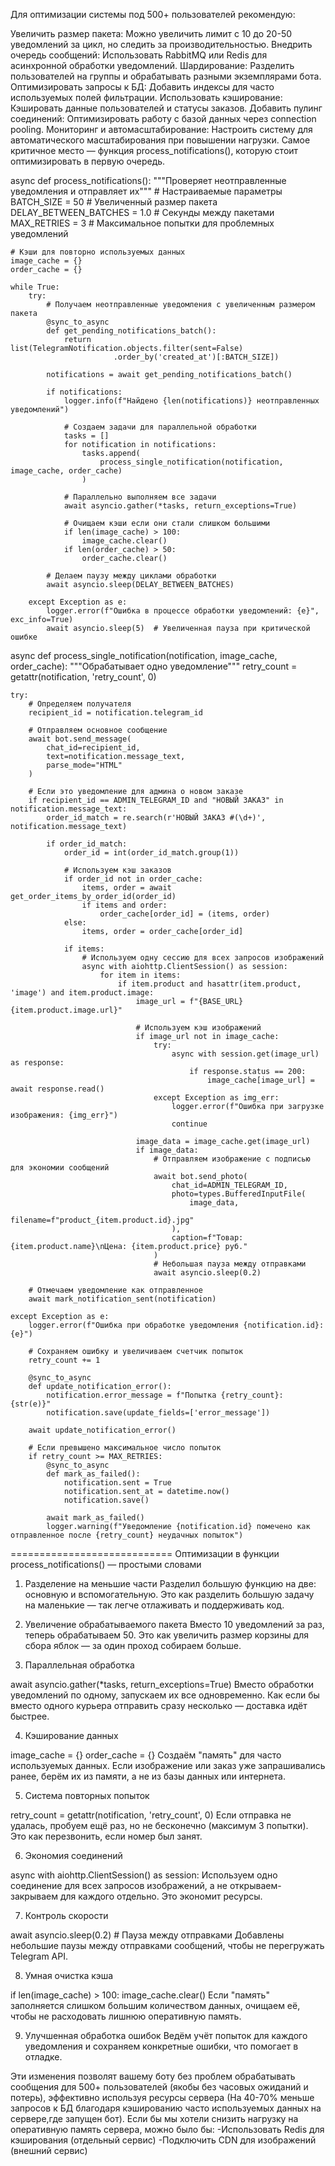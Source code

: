 Для оптимизации системы под 500+ пользователей рекомендую:

Увеличить размер пакета: Можно увеличить лимит с 10 до 20-50 уведомлений за цикл, но следить за производительностью.
Внедрить очередь сообщений: Использовать RabbitMQ или Redis для асинхронной обработки уведомлений.
Шардирование: Разделить пользователей на группы и обрабатывать разными экземплярами бота.
Оптимизировать запросы к БД: Добавить индексы для часто используемых полей фильтрации.
Использовать кэширование: Кэшировать данные пользователей и статусы заказов.
Добавить пулинг соединений: Оптимизировать работу с базой данных через connection pooling.
Мониторинг и автомасштабирование: Настроить систему для автоматического масштабирования при повышении нагрузки.
Самое критичное место — функция process_notifications(), которую стоит оптимизировать в первую очередь.



async def process_notifications():
    """Проверяет неотправленные уведомления и отправляет их"""
    # Настраиваемые параметры
    BATCH_SIZE = 50  # Увеличенный размер пакета
    DELAY_BETWEEN_BATCHES = 1.0  # Секунды между пакетами
    MAX_RETRIES = 3  # Максимальное попытки для проблемных уведомлений
    
    # Кэши для повторно используемых данных
    image_cache = {}
    order_cache = {}
    
    while True:
        try:
            # Получаем неотправленные уведомления с увеличенным размером пакета
            @sync_to_async
            def get_pending_notifications_batch():
                return list(TelegramNotification.objects.filter(sent=False)
                           .order_by('created_at')[:BATCH_SIZE])
            
            notifications = await get_pending_notifications_batch()
            
            if notifications:
                logger.info(f"Найдено {len(notifications)} неотправленных уведомлений")
                
                # Создаем задачи для параллельной обработки
                tasks = []
                for notification in notifications:
                    tasks.append(
                        process_single_notification(notification, image_cache, order_cache)
                    )
                
                # Параллельно выполняем все задачи
                await asyncio.gather(*tasks, return_exceptions=True)
                
                # Очищаем кэши если они стали слишком большими
                if len(image_cache) > 100:
                    image_cache.clear()
                if len(order_cache) > 50:
                    order_cache.clear()
            
            # Делаем паузу между циклами обработки
            await asyncio.sleep(DELAY_BETWEEN_BATCHES)
            
        except Exception as e:
            logger.error(f"Ошибка в процессе обработки уведомлений: {e}", exc_info=True)
            await asyncio.sleep(5)  # Увеличенная пауза при критической ошибке

async def process_single_notification(notification, image_cache, order_cache):
    """Обрабатывает одно уведомление"""
    retry_count = getattr(notification, 'retry_count', 0)
    
    try:
        # Определяем получателя
        recipient_id = notification.telegram_id
        
        # Отправляем основное сообщение
        await bot.send_message(
            chat_id=recipient_id,
            text=notification.message_text,
            parse_mode="HTML"
        )
        
        # Если это уведомление для админа о новом заказе
        if recipient_id == ADMIN_TELEGRAM_ID and "НОВЫЙ ЗАКАЗ" in notification.message_text:
            order_id_match = re.search(r'НОВЫЙ ЗАКАЗ #(\d+)', notification.message_text)
            
            if order_id_match:
                order_id = int(order_id_match.group(1))
                
                # Используем кэш заказов
                if order_id not in order_cache:
                    items, order = await get_order_items_by_order_id(order_id)
                    if items and order:
                        order_cache[order_id] = (items, order)
                else:
                    items, order = order_cache[order_id]
                
                if items:
                    # Используем одну сессию для всех запросов изображений
                    async with aiohttp.ClientSession() as session:
                        for item in items:
                            if item.product and hasattr(item.product, 'image') and item.product.image:
                                image_url = f"{BASE_URL}{item.product.image.url}"
                                
                                # Используем кэш изображений
                                if image_url not in image_cache:
                                    try:
                                        async with session.get(image_url) as response:
                                            if response.status == 200:
                                                image_cache[image_url] = await response.read()
                                    except Exception as img_err:
                                        logger.error(f"Ошибка при загрузке изображения: {img_err}")
                                        continue
                                
                                image_data = image_cache.get(image_url)
                                if image_data:
                                    # Отправляем изображение с подписью для экономии сообщений
                                    await bot.send_photo(
                                        chat_id=ADMIN_TELEGRAM_ID,
                                        photo=types.BufferedInputFile(
                                            image_data,
                                            filename=f"product_{item.product.id}.jpg"
                                        ),
                                        caption=f"Товар: {item.product.name}\nЦена: {item.product.price} руб."
                                    )
                                    # Небольшая пауза между отправками
                                    await asyncio.sleep(0.2)
        
        # Отмечаем уведомление как отправленное
        await mark_notification_sent(notification)
        
    except Exception as e:
        logger.error(f"Ошибка при обработке уведомления {notification.id}: {e}")
        
        # Сохраняем ошибку и увеличиваем счетчик попыток
        retry_count += 1
        
        @sync_to_async
        def update_notification_error():
            notification.error_message = f"Попытка {retry_count}: {str(e)}"
            notification.save(update_fields=['error_message'])
        
        await update_notification_error()
        
        # Если превышено максимальное число попыток
        if retry_count >= MAX_RETRIES:
            @sync_to_async
            def mark_as_failed():
                notification.sent = True
                notification.sent_at = datetime.now()
                notification.save()
            
            await mark_as_failed()
            logger.warning(f"Уведомление {notification.id} помечено как отправленное после {retry_count} неудачных попыток")

============================
Оптимизации в функции process_notifications() — простыми словами

1. Разделение на меньшие части
Разделил большую функцию на две: основную и вспомогательную. Это как разделить большую задачу на маленькие — так легче отлаживать и поддерживать код.

2. Увеличение обрабатываемого пакета
Вместо 10 уведомлений за раз, теперь обрабатываем 50. Это как увеличить размер корзины для сбора яблок — за один проход собираем больше.

3. Параллельная обработка

await asyncio.gather(*tasks, return_exceptions=True)
Вместо обработки уведомлений по одному, запускаем их все одновременно. Как если бы вместо одного курьера отправить сразу несколько — доставка идёт быстрее.

4. Кэширование данных

image_cache = {}
order_cache = {}
Создаём "память" для часто используемых данных. Если изображение или заказ уже запрашивались ранее, берём их из памяти, а не из базы данных или интернета.

5. Система повторных попыток

retry_count = getattr(notification, 'retry_count', 0)
Если отправка не удалась, пробуем ещё раз, но не бесконечно (максимум 3 попытки). Это как перезвонить, если номер был занят.

6. Экономия соединений

async with aiohttp.ClientSession() as session:
Используем одно соединение для всех запросов изображений, а не открываем-закрываем для каждого отдельно. Это экономит ресурсы.

7. Контроль скорости

await asyncio.sleep(0.2)  # Пауза между отправками
Добавлены небольшие паузы между отправками сообщений, чтобы не перегружать Telegram API.

8. Умная очистка кэша

if len(image_cache) > 100:
    image_cache.clear()
Если "память" заполняется слишком большим количеством данных, очищаем её, чтобы не расходовать лишнюю оперативную память.

9. Улучшенная обработка ошибок
Ведём учёт попыток для каждого уведомления и сохраняем конкретные ошибки, что помогает в отладке.

Эти изменения позволят вашему боту без проблем обрабатывать сообщения для 500+ пользователей (якобы без часовых ожиданий и потерь),
эффективно используя ресурсы сервера (На 40-70% меньше запросов к БД благодаря кэшированию часто используемых данных на сервере,где запущен бот).
Если бы мы хотели снизить нагрузку на оперативную память сервера, можно было бы:
-Использовать Redis для кэширования (отдельный сервис)
-Подключить CDN для изображений (внешний сервис)


